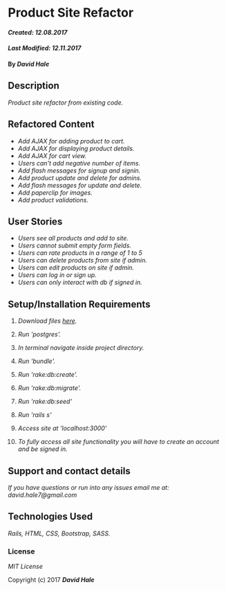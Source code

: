 # Product Site Refactor

#### _Created: 12.08.2017_
#### _Last Modified: 12.11.2017_

#### By _David Hale_

## Description

_Product site refactor from existing code._

## Refactored Content

* _Add AJAX for adding product to cart._
* _Add AJAX for displaying product details._
* _Add AJAX for cart view._
* _Users can't add negative number of items._
* _Add flash messages for signup and signin._
* _Add product update and delete for admins._
* _Add flash messages for update and delete._
* _Add paperclip for images._
* _Add product validations._

## User Stories

* _Users see all products and add to site._
* _Users cannot submit empty form fields._
* _Users can rate products in a range of 1 to 5_
* _Users can delete products from site if admin._
* _Users can edit products on site if admin._
* _Users can log in or sign up._
* _Users can only interact with db if signed in._

## Setup/Installation Requirements

1. _Download files [here](https://github.com/phuzisham/e_com_refactor.git)._

2. _Run 'postgres'._

3. _In terminal navigate inside project directory._

4. _Run 'bundle'._

5. _Run 'rake:db:create'._

6. _Run 'rake:db:migrate'._

7. _Run 'rake:db:seed'_

8. _Run 'rails s'_

9. _Access site at 'localhost:3000'_

10. _To fully access all site functionality you will have to create an account and be signed in._

## Support and contact details

_If you have questions or run into any issues email me at: david.hale7@gmail.com_

## Technologies Used

_Rails, HTML, CSS, Bootstrap, SASS._

### License

*MIT License*

Copyright (c) 2017 **_David Hale_**
